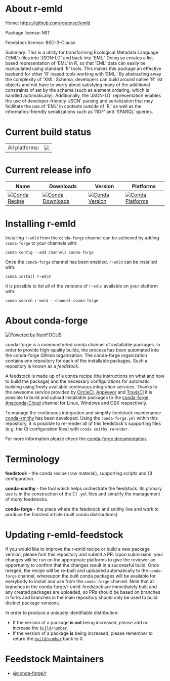 About r-emld
============

Home: https://github.com/ropensci/emld

Package license: MIT

Feedstock license: BSD-3-Clause

Summary: This is a utility for transforming Ecological Metadata Language ('EML') files into 'JSON-LD' and back into 'EML.'  Doing so creates a list-based representation of 'EML' in R, so that 'EML' data can easily be manipulated using standard 'R' tools. This makes this package an effective backend for other 'R'-based tools  working with 'EML.' By abstracting away the complexity of 'XML' Schema, developers can build around native 'R' list objects and not have to worry about satisfying many of the additional constraints of set by the schema (such as element ordering, which is handled automatically). Additionally, the 'JSON-LD'  representation enables the use of developer-friendly 'JSON' parsing and serialization that may facilitate the use of 'EML' in contexts outside of 'R,' as well as the informatics-friendly serializations such as 'RDF' and 'SPARQL' queries.



Current build status
====================


<table><tr><td>All platforms:</td>
    <td>
      <a href="https://dev.azure.com/conda-forge/feedstock-builds/_build/latest?definitionId=7235&branchName=master">
        <img src="https://dev.azure.com/conda-forge/feedstock-builds/_apis/build/status/r-emld-feedstock?branchName=master">
      </a>
    </td>
  </tr>
</table>

Current release info
====================

| Name | Downloads | Version | Platforms |
| --- | --- | --- | --- |
| [![Conda Recipe](https://img.shields.io/badge/recipe-r--emld-green.svg)](https://anaconda.org/conda-forge/r-emld) | [![Conda Downloads](https://img.shields.io/conda/dn/conda-forge/r-emld.svg)](https://anaconda.org/conda-forge/r-emld) | [![Conda Version](https://img.shields.io/conda/vn/conda-forge/r-emld.svg)](https://anaconda.org/conda-forge/r-emld) | [![Conda Platforms](https://img.shields.io/conda/pn/conda-forge/r-emld.svg)](https://anaconda.org/conda-forge/r-emld) |

Installing r-emld
=================

Installing `r-emld` from the `conda-forge` channel can be achieved by adding `conda-forge` to your channels with:

```
conda config --add channels conda-forge
```

Once the `conda-forge` channel has been enabled, `r-emld` can be installed with:

```
conda install r-emld
```

It is possible to list all of the versions of `r-emld` available on your platform with:

```
conda search r-emld --channel conda-forge
```


About conda-forge
=================

[![Powered by NumFOCUS](https://img.shields.io/badge/powered%20by-NumFOCUS-orange.svg?style=flat&colorA=E1523D&colorB=007D8A)](http://numfocus.org)

conda-forge is a community-led conda channel of installable packages.
In order to provide high-quality builds, the process has been automated into the
conda-forge GitHub organization. The conda-forge organization contains one repository
for each of the installable packages. Such a repository is known as a *feedstock*.

A feedstock is made up of a conda recipe (the instructions on what and how to build
the package) and the necessary configurations for automatic building using freely
available continuous integration services. Thanks to the awesome service provided by
[CircleCI](https://circleci.com/), [AppVeyor](https://www.appveyor.com/)
and [TravisCI](https://travis-ci.com/) it is possible to build and upload installable
packages to the [conda-forge](https://anaconda.org/conda-forge)
[Anaconda-Cloud](https://anaconda.org/) channel for Linux, Windows and OSX respectively.

To manage the continuous integration and simplify feedstock maintenance
[conda-smithy](https://github.com/conda-forge/conda-smithy) has been developed.
Using the ``conda-forge.yml`` within this repository, it is possible to re-render all of
this feedstock's supporting files (e.g. the CI configuration files) with ``conda smithy rerender``.

For more information please check the [conda-forge documentation](https://conda-forge.org/docs/).

Terminology
===========

**feedstock** - the conda recipe (raw material), supporting scripts and CI configuration.

**conda-smithy** - the tool which helps orchestrate the feedstock.
                   Its primary use is in the construction of the CI ``.yml`` files
                   and simplify the management of *many* feedstocks.

**conda-forge** - the place where the feedstock and smithy live and work to
                  produce the finished article (built conda distributions)


Updating r-emld-feedstock
=========================

If you would like to improve the r-emld recipe or build a new
package version, please fork this repository and submit a PR. Upon submission,
your changes will be run on the appropriate platforms to give the reviewer an
opportunity to confirm that the changes result in a successful build. Once
merged, the recipe will be re-built and uploaded automatically to the
`conda-forge` channel, whereupon the built conda packages will be available for
everybody to install and use from the `conda-forge` channel.
Note that all branches in the conda-forge/r-emld-feedstock are
immediately built and any created packages are uploaded, so PRs should be based
on branches in forks and branches in the main repository should only be used to
build distinct package versions.

In order to produce a uniquely identifiable distribution:
 * If the version of a package **is not** being increased, please add or increase
   the [``build/number``](https://conda.io/docs/user-guide/tasks/build-packages/define-metadata.html#build-number-and-string).
 * If the version of a package **is** being increased, please remember to return
   the [``build/number``](https://conda.io/docs/user-guide/tasks/build-packages/define-metadata.html#build-number-and-string)
   back to 0.

Feedstock Maintainers
=====================

* [@conda-forge/r](https://github.com/conda-forge/r/)

